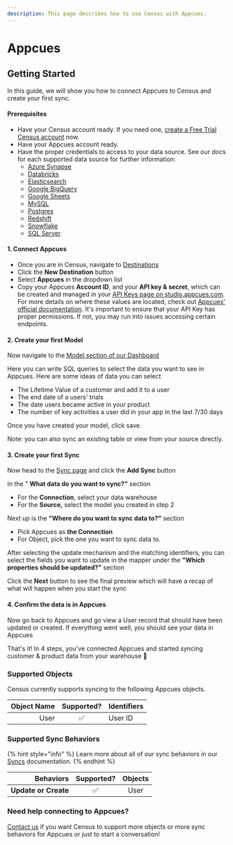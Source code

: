 ```yaml
---
description: This page describes how to use Census with Appcues.
---
```


# Appcues

## Getting Started

‌In this guide, we will show you how to connect Appcues to Census and create your first sync.

#### Prerequisites

* Have your Census account ready. If you need one, [create a Free Trial Census account](https://app.getcensus.com) now.
* Have your Appcues account ready.
* Have the proper credentials to access to your data source. See our docs for each supported data source for further information:
  * [Azure Synapse](../sources/available-sources/azure-synapse.md)
  * [Databricks](https://docs.getcensus.com/sources/databricks)
  * [Elasticsearch](https://docs.getcensus.com/sources/elasticsearch)
  * [Google BigQuery](https://docs.getcensus.com/sources/google-bigquery)
  * [Google Sheets](https://docs.getcensus.com/sources/google-sheets)
  * [MySQL](https://docs.getcensus.com/sources/mysql)
  * [Postgres](https://docs.getcensus.com/sources/postgres)
  * [Redshift](https://docs.getcensus.com/sources/redshift)
  * [Snowflake](https://docs.getcensus.com/sources/snowflake)
  * [SQL Server](https://docs.getcensus.com/sources/sql-server)

#### 1. Connect Appcues

* Once you are in Census, navigate to [Destinations](https://app.getcensus.com/destinations)
* Click the **New Destination** button
* Select **Appcues** in the dropdown list
* Copy your Appcues **Account ID**, and your **API key & secret**, which can be created and managed in your [API Keys page on studio.appcues.com](https://studio.appcues.com/settings/keys). For more details on where these values are located, check out [Appcues' official documentation](https://docs.appcues.com/article/745-appcues-public-api). It's important to ensure that your API Key has proper permissions. If not, you may run into issues accessing certain endpoints.

#### 2. Create your first Model

Now navigate to the [Model section of our Dashboard](https://app.getcensus.com/models)

Here you can write SQL queries to select the data you want to see in Appcues. Here are some ideas of data you can select

* The Lifetime Value of a customer and add it to a user
* The end date of a users' trials
* The date users became active in your product
* The number of key activities a user did in your app in the last 7/30 days

Once you have created your model, click save.

Note: you can also sync an existing table or view from your source directly.

#### 3. Create your first Sync

Now head to the [Sync page](https://app.getcensus.com/syncs) and click the **Add Sync** button

In the " **What data do you want to sync?"** section

* For the **Connection**, select your data warehouse
* For the **Source,** select the model you created in step 2

Next up is the **"Where do you want to sync data to?"** section

* Pick Appcues as **the Connection**
* For Object, pick the one you want to sync data to.

After selecting the update mechanism and the matching identifiers, you can select the fields you want to update in the mapper under the **"Which properties should be updated?"** section

Click the **Next** button to see the final preview which will have a recap of what will happen when you start the sync

#### 4. Confirm the data is in Appcues

Now go back to Appcues and go view a User record that should have been updated or created. If everything went well, you should see your data in Appcues

That's it! In 4 steps, you've connected Appcues and started syncing customer & product data from your warehouse 🎉

### Supported Objects

Census currently supports syncing to the following Appcues objects.

| **Object Name** | **Supported?** | Identifiers |
| --------------: | :------------: | ----------- |
|            User |        ✅       | User ID     |

### Supported Sync Behaviors

{% hint style="info" %}
Learn more about all of our sync behaviors in our [Syncs](../syncs/core-concept/#sync-behaviors) documentation.
{% endhint %}

|        **Behaviors** | **Supported?** | **Objects** |
| -------------------: | :------------: | :---------: |
| **Update or Create** |        ✅       |     User    |

### Need help connecting to Appcues?

[Contact us](mailto:support@getcensus.com) if you want Census to support more objects or more sync behaviors for Appcues or just to start a conversation!
